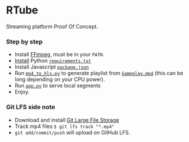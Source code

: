 # RTube
Streaming platform Proof Of Concept.


### Step by step
* Install [FFmpeg](https://ffmpeg.org/download.html), must be in your `PATH`.
* [Install](https://stackoverflow.com/a/39537053/5037799) Python [`requirements.txt`](requirements.txt)
* Install Javascript [`package.json`](static/package.json)
* Run [`mp4_to_hls.py`](mp4_to_hls.py) to generate playlist from [`Gameplay.mp4`](static/Gameplay.mp4) (this can be long depending on your CPU power).
* Run [`app.py`](app.py) to serve local segments
* Enjoy.

### Git LFS side note
* Download and install [Git Large File Storage](https://git-lfs.github.com/)
* Track mp4 files `$ git lfs track "*.mp4"`
* `git add/commit/push` will upload on GitHub LFS. 
